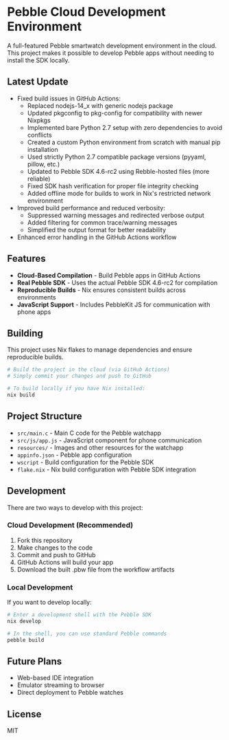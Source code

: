 # Pebble Cloud Development Environment

A full-featured Pebble smartwatch development environment in the cloud. This project makes it possible to develop Pebble apps without needing to install the SDK locally.

## Latest Update
- Fixed build issues in GitHub Actions:
  - Replaced nodejs-14_x with generic nodejs package
  - Updated pkgconfig to pkg-config for compatibility with newer Nixpkgs
  - Implemented bare Python 2.7 setup with zero dependencies to avoid conflicts
  - Created a custom Python environment from scratch with manual pip installation
  - Used strictly Python 2.7 compatible package versions (pyyaml, pillow, etc.)
  - Updated to Pebble SDK 4.6-rc2 using Rebble-hosted files (more reliable)
  - Fixed SDK hash verification for proper file integrity checking
  - Added offline mode for builds to work in Nix's restricted network environment
- Improved build performance and reduced verbosity:
  - Suppressed warning messages and redirected verbose output
  - Added filtering for common trace/warning messages
  - Simplified the output format for better readability
- Enhanced error handling in the GitHub Actions workflow

## Features

- **Cloud-Based Compilation** - Build Pebble apps in GitHub Actions
- **Real Pebble SDK** - Uses the actual Pebble SDK 4.6-rc2 for compilation
- **Reproducible Builds** - Nix ensures consistent builds across environments
- **JavaScript Support** - Includes PebbleKit JS for communication with phone apps

## Building

This project uses Nix flakes to manage dependencies and ensure reproducible builds.

```bash
# Build the project in the cloud (via GitHub Actions)
# Simply commit your changes and push to GitHub

# To build locally if you have Nix installed:
nix build
```

## Project Structure

- `src/main.c` - Main C code for the Pebble watchapp
- `src/js/app.js` - JavaScript component for phone communication
- `resources/` - Images and other resources for the watchapp
- `appinfo.json` - Pebble app configuration
- `wscript` - Build configuration for the Pebble SDK
- `flake.nix` - Nix build configuration with Pebble SDK integration

## Development

There are two ways to develop with this project:

### Cloud Development (Recommended)
1. Fork this repository
2. Make changes to the code
3. Commit and push to GitHub
4. GitHub Actions will build your app
5. Download the built .pbw file from the workflow artifacts

### Local Development
If you want to develop locally:

```bash
# Enter a development shell with the Pebble SDK
nix develop

# In the shell, you can use standard Pebble commands
pebble build
```

## Future Plans

- Web-based IDE integration
- Emulator streaming to browser
- Direct deployment to Pebble watches

## License

MIT 